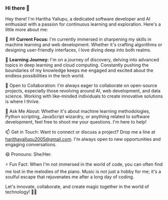 ### Hi there 👋

Hey there! I'm Haritha Yallupu, a dedicated software developer and AI enthusiast with a passion for continuous learning and exploration. Here's a little more about me:

🔭 ## **Current Focus:** I'm currently immersed in sharpening my skills in machine learning and web development. Whether it's crafting algorithms or designing user-friendly interfaces, I love diving deep into both realms.

🌱 **Learning Journey:** I'm on a journey of discovery, delving into advanced topics in deep learning and cloud computing. Constantly pushing the boundaries of my knowledge keeps me engaged and excited about the endless possibilities in the tech world.

👯 Open to Collaboration: I'm always eager to collaborate on open-source projects, especially those revolving around AI, web development, and data science. Working with like-minded individuals to create innovative solutions is where I thrive.

💬 Ask Me About: Whether it's about machine learning methodologies, Python scripting, JavaScript wizardry, or anything related to software development, feel free to shoot me your questions. I'm here to help!

📫 Get in Touch: Want to connect or discuss a project? Drop me a line at harithayallupu2005@gmail.com. I'm always open to new opportunities and engaging conversations.

😄 Pronouns: She/Her.

⚡ Fun Fact: When I'm not immersed in the world of code, you can often find me lost in the melodies of the piano. Music is not just a hobby for me; it's a soulful escape that rejuvenates me after a long day of coding.

Let's innovate, collaborate, and create magic together in the world of technology! 🚀✨





